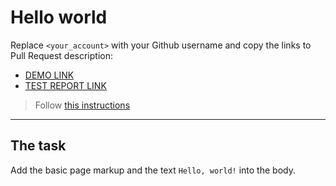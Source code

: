 # Hello world
Replace `<your_account>` with your Github username and copy the links to Pull Request description:
- [DEMO LINK](https://rodionsav.github.io/layout_hello-world/)
- [TEST REPORT LINK](https://rodionsav.github.io/layout_hello-world/report/html_report/)

> Follow [this instructions](https://mate-academy.github.io/layout_task-guideline/#how-to-solve-the-layout-tasks-on-github)
___

## The task 
Add the basic page markup and the text `Hello, world!` into the body.
